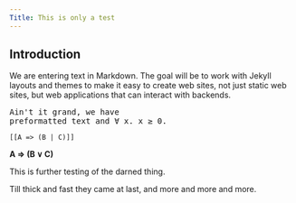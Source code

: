 ```yaml
---
Title: This is only a test
---
```


## Introduction

We are entering text in Markdown. The goal will be to work with Jekyll layouts
and themes to make it easy to create web sites, not just static web sites,
but web applications that can interact with backends.

<pre>
Ain't it grand, we have
preformatted text and ∀ x. x ≥ 0.
</pre>

`[[A => (B | C)]]`

<p class=math><b>
A ⇒ (B ∨ C)
</b></p>

This is further testing of the darned thing.

Till thick and fast they came at last,
and more and more and more.
